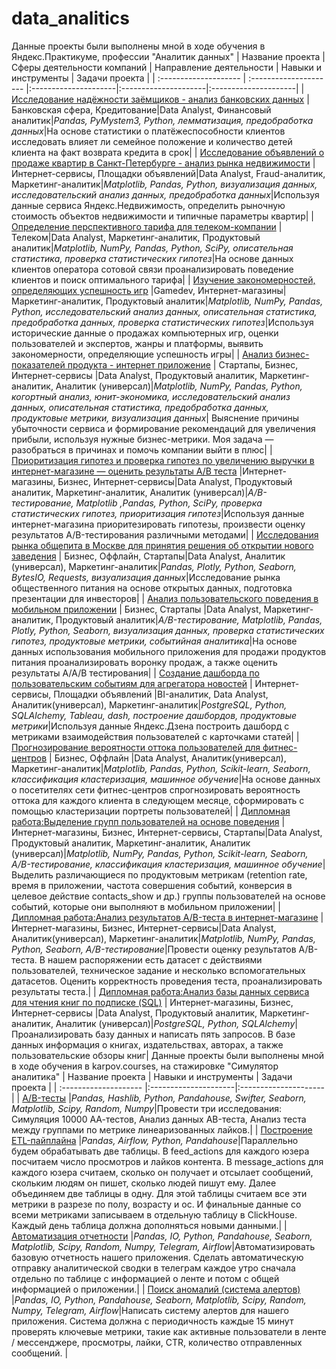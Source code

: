 # data_analitics
Данные проекты были выполнены мной в ходе обучения в Яндекс.Практикуме, профессии "Аналитик данных"
| Название проекта      | Сферы деятельности компаний | Направление деятельности | Навыки и инструменты             | Задачи проекта     |
| :-------------------- | :--------------------- |:---------------------|:---------------------|:---------------------|
| [Исследование надёжности заёмщиков - анализ банковских данных](https://github.com/KorchaginIgor/data_analitics/tree/main/credit_scoring) |Банковская сфера, Кредитование|Data Analyst, Финансовый аналитик|*Pandas, PyMystem3, Python, лемматизация, предобработка данных*|На основе статистики о платёжеспособности клиентов исследовать влияет ли семейное положение и количество детей клиента на факт возврата кредита в срок|
| [Исследование объявлений о продаже квартир в Санкт-Петербурге - анализ рынка недвижимости](https://github.com/KorchaginIgor/data_analitics/tree/main/real_estate) |Интернет-сервисы, Площадки объявлений|Data Analyst, Fraud-аналитик, Маркетинг-аналитик|*Matplotlib, Pandas, Python, визуализация данных, исследовательский анализ данных, предобработка данных*|Используя данные сервиса Яндекс.Недвижимость, определить рыночную стоимость объектов недвижимости и типичные параметры квартир|
| [Определение перспективного тарифа для телеком-компании](https://github.com/KorchaginIgor/data_analitics/tree/main/mobile_provider) |Телеком|Data Analyst, Маркетинг-аналитик, Продуктовый аналитик|*Matplotlib, NumPy, Pandas, Python, SciPy, описательная статистика, проверка статистических гипотез*|На основе данных клиентов оператора сотовой связи проанализировать поведение клиентов и поиск оптимального тарифа|
| [Изучение закономерностей, определяющих успешность игр](https://github.com/KorchaginIgor/data_analitics/tree/main/videogames) |Gamedev, Интернет-магазины|Маркетинг-аналитик, Продуктовый аналитик|*Matplotlib, NumPy, Pandas, Python, исследовательский анализ данных, описательная статистика, предобработка данных, проверка статистических гипотез*|Используя исторические данные о продажах компьютерных игр, оценки пользователей и экспертов, жанры и платформы, выявить закономерности, определяющие успешность игры|
| [Анализ бизнес-показателей продукта - интернет приложение](https://github.com/KorchaginIgor/data_analitics/tree/main/service_product_metrics) | Стартапы, Бизнес, Интернет-сервисы |Data Analyst, Продуктовый аналитик, Маркетинг-аналитик, Аналитик (универсал)|*Matplotlib, NumPy, Pandas, Python, когортный анализ, юнит-экономика, исследовательский анализ данных, описательная статистика, предобработка данных, продуктовые метрики, визуализация данных*| Выяснение причины убыточности сервиса и формирование рекомендаций для увеличения прибыли, используя нужные бизнес-метрики. Моя задача — разобраться в причинах и помочь компании выйти в плюс| 
| [Приоритизация гипотез и проверка гипотез по увеличению выручки в интернет-магазине — оценить результаты A/B теста](https://github.com/KorchaginIgor/data_analitics/tree/main/ab_test) |Интернет-магазины, Бизнес, Интернет-сервисы|Data Analyst, Продуктовый аналитик, Маркетинг-аналитик, Аналитик (универсал)|*A/B-тестирование, Matplotlib ,Pandas, Python, SciPy, проверка статистических гипотез, приоритизация гипотез*|Используя данные интернет-магазина приоритезировать гипотезы, произвести оценку результатов A/B-тестирования различными методами|
| [Исследования рынка общепита в Москве для принятия решения об открытии нового заведения](https://github.com/KorchaginIgor/data_analitics/tree/main/caterings) | Бизнес, Оффлайн, Стартапы|Data Analyst, Аналитик (универсал), Маркетинг-аналитик|*Pandas, Plotly, Python, Seaborn, BytesIO, Requests, визуализация данных*|Исследование рынка общественного питания на основе открытых данных, подготовка презентации для инвесторов|
| [Анализ пользовательского поведения в мобильном приложении](https://github.com/KorchaginIgor/data_analitics/tree/main/user_behavior) | Бизнес, Стартапы |Data Analyst, Маркетинг-аналитик, Продуктовый аналитик|*A/B-тестирование, Matplotlib, Pandas, Plotly, Python, Seaborn, визуализация данных, проверка статистических гипотез, продуктовые метрики, событийная аналитика*|На основе данных использования мобильного приложения для продажи продуктов питания проанализировать воронку продаж, а также оценить результаты A/A/B тестирования|
| [Создание дашборда по пользовательским событиям для агрегатора новостей](https://github.com/KorchaginIgor/data_analitics/tree/main/dashboard) | Интернет-сервисы, Площадки объявлений |BI-аналитик, Data Analyst, Аналитик(универсал), Маркетинг-аналитик|*PostgreSQL, Python, SQLAlchemy, Tableau, dash, построение дашбордов, продуктовые метрики*|Используя данные Яндекс.Дзена построить дашборд с метриками взаимодействия пользователей с карточками статей|
| [Прогнозирование вероятности оттока пользователей для фитнес-центров](https://github.com/KorchaginIgor/data_analitics/tree/main/gym_churn) | Бизнес, Оффлайн |Data Analyst, Аналитик(универсал), Маркетинг-аналитик|*Matplotlib, Pandas, Python, Scikit-learn, Seaborn, классификация кластеризация, машинное обучение*|На основе данных о посетителях сети фитнес-центров спрогнозировать вероятность оттока для каждого клиента в следующем месяце, сформировать с помощью кластеризации портреты пользователей|
| [Дипломная работа:Выделение групп пользователей на основе поведения](https://github.com/KorchaginIgor/data_analitics/tree/main/diplom_mobile_app) |Интернет-магазины, Бизнес, Интернет-сервисы, Стартапы|Data Analyst, Продуктовый аналитик, Маркетинг-аналитик, Аналитик (универсал)|*Matplotlib, NumPy, Pandas, Python, Scikit-learn, Seaborn, A/B-тестирование, классификация кластеризация, машинное обучение*|Выделить различающиеся по продуктовым метрикам (retention rate, время в приложении, частота совершения событий, конверсия в целевое действие contacts_show и др.) группы пользователей на основе событий, которые они выполняют в мобильном приложении|
| [Дипломная работа:Анализ результатов A/B-теста в интернет-магазине](https://github.com/KorchaginIgor/data_analitics/tree/main/diplom_ab_test) |Интернет-магазины, Бизнес, Интернет-сервисы|Data Analyst, Аналитик(универсал), Маркетинг-аналитик|*Matplotlib, NumPy, Pandas, Python, Seaborn, A/B-тестирование*|Провести оценку результатов A/B-теста. В нашем распоряжении есть датасет с действиями пользователей, техническое задание и несколько вспомогательных датасетов. Оценить корректность проведения теста, проанализировать результаты теста.|
| [Дипломная работа:Анализ базы данных сервиса для чтения книг по подписке (SQL)](https://github.com/KorchaginIgor/data_analitics/tree/main/diplom_sql) | Интернет-магазины, Бизнес, Интернет-сервисы |Data Analyst, Продуктовый аналитик, Маркетинг-аналитик, Аналитик (универсал)|*PostgreSQL, Python, SQLAlchemy*|Проанализировать базу данных и написать пять запросов. В базе данных информация о книгах, издательствах, авторах, а также пользовательские обзоры книг|
Данные проекты были выполнены мной в ходе обучения в karpov.courses, на стажировке "Симулятор аналитика"
| Название проекта      |  Навыки и инструменты             | Задачи проекта     |
| :-------------------- |:---------------------|:---------------------|
| [А/B-тесты](https://github.com/KorchaginIgor/data_analitics/tree/main/karpov_ab_test) |*Pandas, Hashlib, Python, Pandahouse, Swifter, Seaborn, Matplotlib, Scipy, Random, Numpy*|Провести три исследования: Симуляция 10000 АА-тестов, Анализ данных АB-теста, Анализ теста между группами по метрике линеаризованных лайков.|
| [Построение ETL-пайплайна](https://github.com/KorchaginIgor/data_analitics/tree/main/karpov_etl) |*Pandas, Airflow, Python, Pandahouse*|Параллельно будем обрабатывать две таблицы. В feed_actions для каждого юзера посчитаем число просмотров и лайков контента. В message_actions для каждого юзера считаем, сколько он получает и отсылает сообщений, скольким людям он пишет, сколько людей пишут ему. Далее объединяем две таблицы в одну. Для этой таблицы считаем все эти метрики в разрезе по полу, возрасту и ос. И финальные данные со всеми метриками записываем в отдельную таблицу в ClickHouse. Каждый день таблица должна дополняться новыми данными.|
| [Автоматизация отчетности](https://github.com/KorchaginIgor/data_analitics/tree/main/karpov_reports) |*Pandas, IO, Python, Pandahouse, Seaborn, Matplotlib, Scipy, Random, Numpy, Telegram, Airflow*|Автоматизировать базовую отчетность нашего приложения.  Сделать автоматическую отправку аналитической сводки в телеграм каждое утро сначала отдельно по таблице с информацией о ленте и потом с общей информацией о приложении.|
| [Поиск аномалий (система алертов)](https://github.com/KorchaginIgor/data_analitics/tree/main/karpov_alerts) |*Pandas, IO, Python, Pandahouse, Seaborn, Matplotlib, Scipy, Random, Numpy, Telegram, Airflow*|Написать систему алертов для нашего приложения. Система должна с периодичность каждые 15 минут проверять ключевые метрики, такие как активные пользователи в ленте / мессенджере, просмотры, лайки, CTR, количество отправленных сообщений. |















